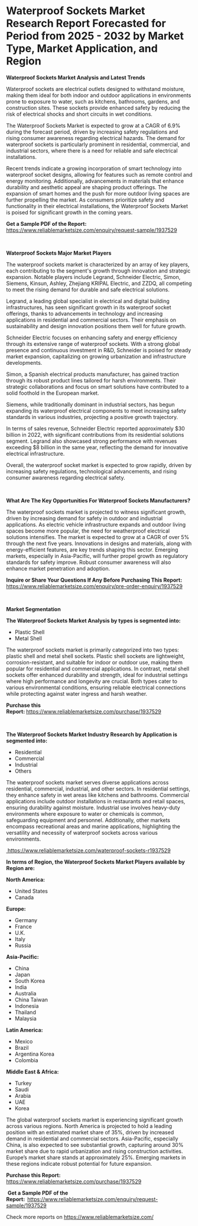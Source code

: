 <p><h1>Waterproof Sockets Market Research Report Forecasted for Period from 2025 -  2032 by Market Type, Market Application, and Region</h1></p><p><strong>Waterproof Sockets Market Analysis and Latest Trends</strong></p>
<p><p>Waterproof sockets are electrical outlets designed to withstand moisture, making them ideal for both indoor and outdoor applications in environments prone to exposure to water, such as kitchens, bathrooms, gardens, and construction sites. These sockets provide enhanced safety by reducing the risk of electrical shocks and short circuits in wet conditions.</p><p>The Waterproof Sockets Market is expected to grow at a CAGR of 6.9% during the forecast period, driven by increasing safety regulations and rising consumer awareness regarding electrical hazards. The demand for waterproof sockets is particularly prominent in residential, commercial, and industrial sectors, where there is a need for reliable and safe electrical installations.</p><p>Recent trends indicate a growing incorporation of smart technology into waterproof socket designs, allowing for features such as remote control and energy monitoring. Additionally, advancements in materials that enhance durability and aesthetic appeal are shaping product offerings. The expansion of smart homes and the push for more outdoor living spaces are further propelling the market. As consumers prioritize safety and functionality in their electrical installations, the Waterproof Sockets Market is poised for significant growth in the coming years.</p></p>
<p><strong>Get a Sample PDF of the Report:&nbsp;</strong> <a href="https://www.reliablemarketsize.com/enquiry/request-sample/1937529?utm_campaign=2334&utm_medium=2&utm_source=Github&utm_content=ia&utm_term=06042025&utm_id=waterproof-sockets">https://www.reliablemarketsize.com/enquiry/request-sample/1937529</a></p>
<p>&nbsp;</p>
<p><strong>Waterproof Sockets Major Market Players</strong></p>
<p><p>The waterproof sockets market is characterized by an array of key players, each contributing to the segment's growth through innovation and strategic expansion. Notable players include Legrand, Schneider Electric, Simon, Siemens, Kinsun, Ashley, Zhejiang KRIPAL Electric, and ZZDQ, all competing to meet the rising demand for durable and safe electrical solutions.</p><p>Legrand, a leading global specialist in electrical and digital building infrastructures, has seen significant growth in its waterproof socket offerings, thanks to advancements in technology and increasing applications in residential and commercial sectors. Their emphasis on sustainability and design innovation positions them well for future growth.</p><p>Schneider Electric focuses on enhancing safety and energy efficiency through its extensive range of waterproof sockets. With a strong global presence and continuous investment in R&D, Schneider is poised for steady market expansion, capitalizing on growing urbanization and infrastructure developments.</p><p>Simon, a Spanish electrical products manufacturer, has gained traction through its robust product lines tailored for harsh environments. Their strategic collaborations and focus on smart solutions have contributed to a solid foothold in the European market.</p><p>Siemens, while traditionally dominant in industrial sectors, has begun expanding its waterproof electrical components to meet increasing safety standards in various industries, projecting a positive growth trajectory.</p><p>In terms of sales revenue, Schneider Electric reported approximately $30 billion in 2022, with significant contributions from its residential solutions segment. Legrand also showcased strong performance with revenues exceeding $8 billion in the same year, reflecting the demand for innovative electrical infrastructure. </p><p>Overall, the waterproof socket market is expected to grow rapidly, driven by increasing safety regulations, technological advancements, and rising consumer awareness regarding electrical safety.</p></p>
<p>&nbsp;</p>
<p><strong>What Are The Key Opportunities For Waterproof Sockets Manufacturers?</strong></p>
<p><p>The waterproof sockets market is projected to witness significant growth, driven by increasing demand for safety in outdoor and industrial applications. As electric vehicle infrastructure expands and outdoor living spaces become more popular, the need for weatherproof electrical solutions intensifies. The market is expected to grow at a CAGR of over 5% through the next five years. Innovations in designs and materials, along with energy-efficient features, are key trends shaping this sector. Emerging markets, especially in Asia-Pacific, will further propel growth as regulatory standards for safety improve. Robust consumer awareness will also enhance market penetration and adoption.</p></p>
<p><strong>Inquire or Share Your Questions If Any Before Purchasing This Report:</strong> <a href="https://www.reliablemarketsize.com/enquiry/pre-order-enquiry/1937529?utm_campaign=2334&utm_medium=2&utm_source=Github&utm_content=ia&utm_term=06042025&utm_id=waterproof-sockets">https://www.reliablemarketsize.com/enquiry/pre-order-enquiry/1937529</a></p>
<p>&nbsp;</p>
<p><strong>Market Segmentation</strong></p>
<p><strong>The Waterproof Sockets Market Analysis by types is segmented into:</strong></p>
<p><ul><li>Plastic Shell</li><li>Metal Shell</li></ul></p>
<p><p>The waterproof sockets market is primarily categorized into two types: plastic shell and metal shell sockets. Plastic shell sockets are lightweight, corrosion-resistant, and suitable for indoor or outdoor use, making them popular for residential and commercial applications. In contrast, metal shell sockets offer enhanced durability and strength, ideal for industrial settings where high performance and longevity are crucial. Both types cater to various environmental conditions, ensuring reliable electrical connections while protecting against water ingress and harsh weather.</p></p>
<p><strong>Purchase this Report:&nbsp;</strong><a href="https://www.reliablemarketsize.com/purchase/1937529?utm_campaign=2334&utm_medium=2&utm_source=Github&utm_content=ia&utm_term=06042025&utm_id=waterproof-sockets">https://www.reliablemarketsize.com/purchase/1937529</a></p>
<p>&nbsp;</p>
<p><strong>The Waterproof Sockets Market Industry Research by Application is segmented into:</strong></p>
<p><ul><li>Residential</li><li>Commercial</li><li>Industrial</li><li>Others</li></ul></p>
<p><p>The waterproof sockets market serves diverse applications across residential, commercial, industrial, and other sectors. In residential settings, they enhance safety in wet areas like kitchens and bathrooms. Commercial applications include outdoor installations in restaurants and retail spaces, ensuring durability against moisture. Industrial use involves heavy-duty environments where exposure to water or chemicals is common, safeguarding equipment and personnel. Additionally, other markets encompass recreational areas and marine applications, highlighting the versatility and necessity of waterproof sockets across various environments.</p></p>
<p><a href="https://www.reliablemarketsize.com/waterproof-sockets-r1937529?utm_campaign=2334&utm_medium=2&utm_source=Github&utm_content=ia&utm_term=06042025&utm_id=waterproof-sockets">&nbsp;https://www.reliablemarketsize.com/waterproof-sockets-r1937529</a></p>
<p><strong>In terms of Region, the Waterproof Sockets Market Players available by Region are:</strong></p>
<p>
    <p> <strong> North America: </strong>
        <ul>
            <li>United States</li>
            <li>Canada</li>
        </ul>
        </p> 
    <p> <strong> Europe: </strong>
        <ul>
            <li>Germany</li>
            <li>France</li>
            <li>U.K.</li>
            <li>Italy</li>
            <li>Russia</li>
        </ul>
        </p> 
    <p> <strong> Asia-Pacific: </strong>
        <ul>
            <li>China</li>
            <li>Japan</li>
            <li>South Korea</li>
            <li>India</li>
            <li>Australia</li>
            <li>China Taiwan</li>
            <li>Indonesia</li>
            <li>Thailand</li>
            <li>Malaysia</li>
        </ul>
        </p> 
    <p> <strong> Latin America: </strong>
        <ul>
            <li>Mexico</li>
            <li>Brazil</li>
            <li>Argentina Korea</li>
            <li>Colombia</li>
        </ul>
        </p> 
    <p> <strong> Middle East & Africa: </strong>
        <ul>
            <li>Turkey</li>
            <li>Saudi</li>
            <li>Arabia</li>
            <li>UAE</li>
            <li>Korea</li>
        </ul>
    </p>
    </p>
<p><p>The global waterproof sockets market is experiencing significant growth across various regions. North America is projected to hold a leading position with an estimated market share of 35%, driven by increased demand in residential and commercial sectors. Asia-Pacific, especially China, is also expected to see substantial growth, capturing around 30% market share due to rapid urbanization and rising construction activities. Europe’s market share stands at approximately 25%. Emerging markets in these regions indicate robust potential for future expansion.</p></p>
<p><strong>Purchase this Report: </strong><a href="https://www.reliablemarketsize.com/purchase/1937529?utm_campaign=2334&utm_medium=2&utm_source=Github&utm_content=ia&utm_term=06042025&utm_id=waterproof-sockets">https://www.reliablemarketsize.com/purchase/1937529</a></p>
<p>&nbsp;<strong>Get a Sample PDF of the Report:&nbsp;&nbsp;</strong><a href="https://www.reliablemarketsize.com/enquiry/request-sample/1937529?utm_campaign=2334&utm_medium=2&utm_source=Github&utm_content=ia&utm_term=06042025&utm_id=waterproof-sockets">https://www.reliablemarketsize.com/enquiry/request-sample/1937529</a></p>
<p><strong></strong></p>
<p>Check more reports on <a href="https://www.reliablemarketsize.com/?utm_campaign=2334&utm_medium=2&utm_source=Github&utm_content=ia&utm_term=06042025&utm_id=waterproof-sockets">https://www.reliablemarketsize.com/</a></p>